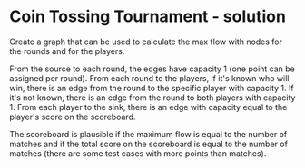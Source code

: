 # Coin Tossing Tournament - solution

Create a graph that can be used to calculate the max flow with nodes for the rounds and for the players.

From the source to each round, the edges have capacity 1 (one point can be assigned per round). From each round to the players, if it's known who will win, there is an edge from the round to the specific player with capacity 1. If it's not known, there is an edge from the round to both players with capacity 1. From each player to the sink, there is an edge with capacity equal to the player's score on the scoreboard.

The scoreboard is plausible if the maximum flow is equal to the number of matches and if the total score on the scoreboard is equal to the number of matches (there are some test cases with more points than matches).